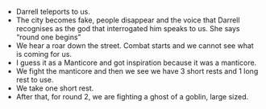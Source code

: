 - Darrell teleports to us. 
- The city becomes fake, people disappear and the voice that Darrell recognises as the god that interrogated him speaks to us. She says “round one begins” 
- We hear a roar down the street. Combat starts and we cannot see what is coming for us. 
- I guess it as a Manticore and got inspiration because it was a manticore. 
- We fight the manticore and then we see we have 3 short rests and 1 long rest to use. 
- We take one short rest.
- After that, for round 2, we are fighting a ghost of a goblin, large sized. 